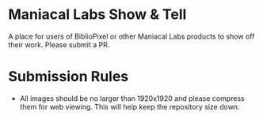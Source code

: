 # Maniacal Labs Show & Tell
A place for users of BiblioPixel or other Maniacal Labs products to show off their work. Please submit a PR.

# Submission Rules

- All images should be no larger than 1920x1920 and please compress them for web viewing. This will help keep the repository size down.
